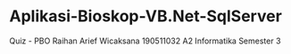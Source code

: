 # Aplikasi-Bioskop-VB.Net-SqlServer
Quiz - PBO
Raihan Arief Wicaksana 190511032 A2 Informatika Semester 3
